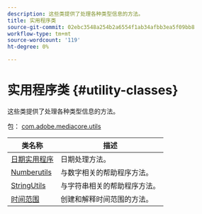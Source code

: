 ```yaml
---
description: 这些类提供了处理各种类型信息的方法。
title: 实用程序类
source-git-commit: 02ebc3548a254b2a6554f1ab34afbb3ea5f09bb8
workflow-type: tm+mt
source-wordcount: '119'
ht-degree: 0%

---
```


# 实用程序类 {#utility-classes}

这些类提供了处理各种类型信息的方法。

包： [com.adobe.mediacore.utils](https://help.adobe.com/en_US/primetime/api/psdk/javadoc_1.4/com/adobe/mediacore/utils/package-summary.html)

| 类名称 | 描述 |
|---|---|
| [日期实用程序](https://help.adobe.com/en_US/primetime/api/psdk/javadoc_1.4/com/adobe/mediacore/utils/DateUtils.html) | 日期处理方法。 |
| [Numberutils](https://help.adobe.com/en_US/primetime/api/psdk/javadoc_1.4/com/adobe/mediacore/utils/NumberUtils.html) | 与数字相关的帮助程序方法。 |
| [StringUtils](https://help.adobe.com/en_US/primetime/api/psdk/javadoc_1.4/com/adobe/mediacore/utils/StringUtils.html) | 与字符串相关的帮助程序方法。 |
| [时间范围](https://help.adobe.com/en_US/primetime/api/psdk/javadoc_1.4/com/adobe/mediacore/utils/TimeRange.html) | 创建和解释时间范围的方法。 |
